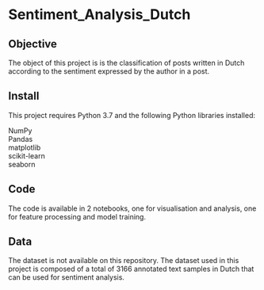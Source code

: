 # Sentiment_Analysis_Dutch

## Objective
The object of this project is is the classification of posts written in Dutch according to the sentiment expressed by the author in a post. 

## Install
This project requires Python 3.7 and the following Python libraries installed:

NumPy   
Pandas   
matplotlib   
scikit-learn   
seaborn   

## Code
The code is available in 2 notebooks, one for visualisation and analysis, one for feature processing and model training.

## Data
The dataset is not available on this repository. 
The dataset used in this project is composed of a total of 3166 annotated text samples in Dutch that can be used for sentiment analysis.
